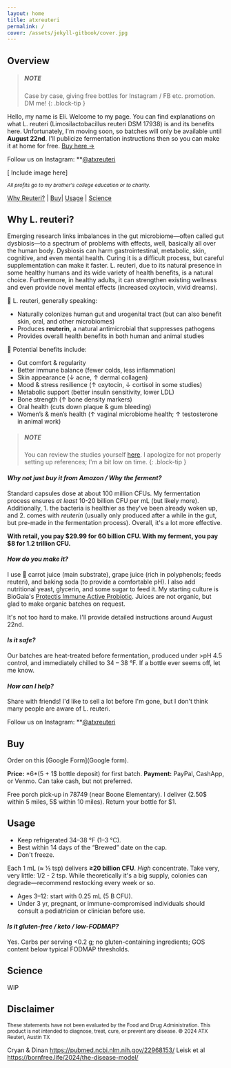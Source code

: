 ```yaml
---
layout: home
title: atxreuteri
permalink: /
cover: /assets/jekyll-gitbook/cover.jpg
---
```


## Overview

> ##### NOTE
>
> Case by case, giving free bottles for Instagram / FB
> etc. promotion. DM me!
{: .block-tip }

Hello, my name is Eli. Welcome to my page. You can find explanations on what L. reuteri (Limosilactobacillus reuteri DSM 17938) is and its benefits here. Unfortunately, I'm moving soon, so batches will only be available until **August 22nd**. I'll publicize fermentation instructions then so you can make it at home for free. [Buy here →](#applying)

Follow us on Instagram: **[@atxreuteri](https://www.instagram.com/atxreuteri)

[ Include image here]

<small>*All profits go to my brother's college education or to charity.*</small>

[Why Reuteri?](#why-reuteri) | [Buy](#buy)| [Usage](#usage) | [Science](#science)

## Why L. reuteri?

Emerging research links imbalances in the gut microbiome—often called gut dysbiosis—to a spectrum of problems with effects, well, basically all over the human body. Dysbiosis can harm gastrointestinal, metabolic, skin, cognitive, and even mental health. Curing it is a difficult process, but careful supplementation can make it faster. L. reuteri, due to its natural presence in some healthy humans and its wide variety of health benefits, is a natural choice. Furthermore, in healthy adults, it can strengthen existing wellness and even provide novel mental effects (increased oxytocin, vivid dreams). 

🫙 L. reuteri, generally speaking:
* Naturally colonizes human gut and urogenital tract (but can also benefit skin, oral, and other microbiomes)
* Produces **reuterin**, a natural antimicrobial that suppresses pathogens
* Provides overall health benefits in both human and animal studies

🌿 Potential benefits include:
* Gut comfort & regularity  
* Better immune balance (fewer colds, less inflammation)  
* Skin appearance (↓ acne, ↑ dermal collagen)  
* Mood & stress resilience (↑ oxytocin, ↓ cortisol in some studies)  
* Metabolic support (better insulin sensitivity, lower LDL)  
* Bone strength (↑ bone density markers)  
* Oral health (cuts down plaque & gum bleeding)  
* Women’s & men’s health (↑ vaginal microbiome health; ↑ testosterone in animal work)


> ##### NOTE
>
> You can review the studies yourself [here](#science).
> I apologize for not properly setting up references; I'm a bit low on time.
{: .block-tip }

#### *Why not just buy it from Amazon / Why the ferment?*

Standard capsules dose at about 100 million CFUs. My fermentation process ensures *at least* 10-20 billion CFU per mL (but likely more). Additionally, 1. the bacteria is healthier as they've been already woken up, and 2. comes with *reuterin* (usually only produced after a while in the gut, but pre-made in the fermentation process). Overall, it's a lot more effective.

**With retail, you pay $29.99 for 60 billion CFU. With my ferment, you pay $8 for 1.2 trillion CFU.**

#### *How do you make it?*

I use 🥕 carrot juice (main substrate), grape juice (rich in polyphenols; feeds reuteri), and baking soda (to provide a comfortable pH). I also add nutritional yeast, glycerin, and some sugar to feed it. My starting culture is BioGaia's [Protectis Immune Active Probiotic](https://www.amazon.com/BioGaia-Protectis-Probiotic-Clinically-Probiotics/dp/B09H3Q9GJV/ref=asc_df_B09H3Q9GJV?mcid=f7346a92347836aebb20dee0bb7331d3&hvocijid=10943040370973686845-B09H3Q9GJV-&hvexpln=73&tag=hyprod-20&linkCode=df0&hvadid=721245378154&hvpos=&hvnetw=g&hvrand=10943040370973686845&hvpone=&hvptwo=&hvqmt=&hvdev=c&hvdvcmdl=&hvlocint=&hvlocphy=9028313&hvtargid=pla-2281435179778&psc=1). Juices are not organic, but glad to make organic batches on request.

It's not too hard to make. I'll provide detailed instructions around August 22nd. 

#### *Is it safe?*

Our batches are heat-treated before fermentation, produced under >pH 4.5 control, and immediately chilled to 34 – 38 °F. If a bottle ever seems off, let me know.

#### *How can I help?*

Share with friends! I'd like to sell a lot before I'm gone, but I don't think many people are aware of L. reuteri.

Follow us on Instagram: **[@atxreuteri](https://www.instagram.com/atxreuteri)

## Buy

Order on this [Google Form](Google form).

**Price:** *6$* (5$ + 1$ bottle deposit) for first batch. 
**Payment:** PayPal, CashApp, or Venmo. Can take cash, but not preferred.

Free porch pick-up in 78749 (near Boone Elementary). I deliver (2.50$ within 5 miles, 5$ within 10 miles). Return your bottle for $1. 

## Usage

* Keep refrigerated 34–38 °F (1–3 °C).  
* Best within 14 days of the “Brewed” date on the cap.  
* Don't freeze. 

Each 1 mL (≈ ⅕ tsp) delivers **≥20 billion CFU**. *High* concentrate. Take very, very little: 1/2 - 2 tsp. While theoretically it's a big supply, colonies can degrade—recommend restocking every week or so. 

* Ages 3–12: start with 0.25 mL (5 B CFU).  
* Under 3 yr, pregnant, or immune-compromised individuals should consult a pediatrician or clinician before use.

#### *Is it gluten-free / keto / low-FODMAP?*
Yes. Carbs per serving <0.2 g; no gluten-containing ingredients; GOS content below typical FODMAP thresholds.

## Science

WIP

## Disclaimer 

<small>
These statements have not been evaluated by the Food and Drug Administration.  
This product is not intended to diagnose, treat, cure, or prevent any disease.  
© 2024 ATX Reuteri, Austin TX
</small>


Cryan & Dinan https://pubmed.ncbi.nlm.nih.gov/22968153/
Leisk et al https://bornfree.life/2024/the-disease-model/